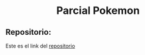 <h1 align="center">	Parcial Pokemon</h1>

<h2>Repositorio:</h2>

Este es el link del [repositorio](https://github.com/carmenm02/parcialpokemon.git)
